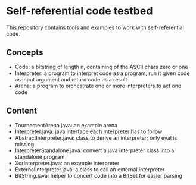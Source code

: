 Self-referential code testbed
=============================

This repository contains tools and examples to work with
self-referential code.

Concepts
--------

- Code: a bitstring of length n, containing of the ASCII chars zero or one
- Interpreter: a program to interpret code as a program, run it given
    code as input argument and return code as a result
- Arena: a program to orchestrate one or more interpreters to act one code

Content
-------

- TournementArena.java: an example arena
- Interpreter.java: java interface each Interpreter has to follow
- AbstractInterpreter.java: class to derive an interpreter; only eval is missing
- InterpreterStandalone.java: convert a java interpreter class into a standalone program
- XorInterpreter.java: an example interpreter
- ExternalInterpreter.java: a class to call an external interpreter
- BitString.java: helper to concert code into a BitSet for easier parsing
